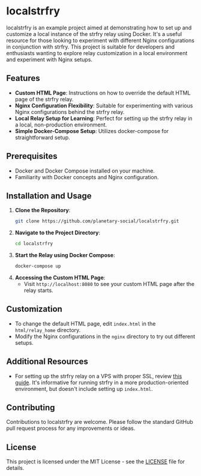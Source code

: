 # localstrfry

localstrfry is an example project aimed at demonstrating how to set up and customize a local instance of the strfry relay using Docker. It's a useful resource for those looking to experiment with different Nginx configurations in conjunction with strfry. This project is suitable for developers and enthusiasts wanting to explore relay customization in a local environment and experiment with Nginx setups.

## Features

- **Custom HTML Page**: Instructions on how to override the default HTML page of the strfry relay.
- **Nginx Configuration Flexibility**: Suitable for experimenting with various Nginx configurations behind the strfry relay.
- **Local Relay Setup for Learning**: Perfect for setting up the strfry relay in a local, non-production environment.
- **Simple Docker-Compose Setup**: Utilizes docker-compose for straightforward setup.

## Prerequisites

- Docker and Docker Compose installed on your machine.
- Familiarity with Docker concepts and Nginx configuration.

## Installation and Usage

1. **Clone the Repository**:
   ```bash
   git clone https://github.com/planetary-social/localstrfry.git
   ```
2. **Navigate to the Project Directory**:
   ```bash
   cd localstrfry
   ```
3. **Start the Relay using Docker Compose**:
   ```bash
   docker-compose up
   ```
4. **Accessing the Custom HTML Page**:
   - Visit `http://localhost:8080` to see your custom HTML page after the relay starts.

## Customization

- To change the default HTML page, edit `index.html` in the `html/relay_home` directory.
- Modify the Nginx configurations in the `nginx` directory to try out different setups.

## Additional Resources

- For setting up the strfry relay on a VPS with proper SSL, review [this guide](https://relayable.org/strfry-relay-howto.html). It's informative for running strfry in a more production-oriented environment, but doesn't include setting up `index.html`.

## Contributing

Contributions to localstrfry are welcome. Please follow the standard GitHub pull request process for any improvements or ideas.

## License

This project is licensed under the MIT License - see the [LICENSE](https://github.com/planetary-social/localstrfry/LICENSE) file for details.
